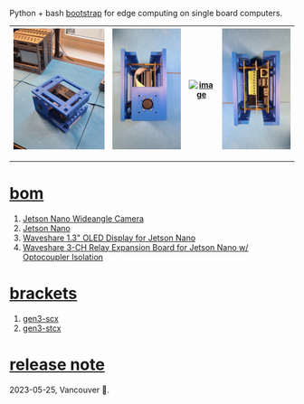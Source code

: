 Python + bash <a href="https://github.com/kamangir/blue-sbc">bootstrap</a> for edge computing on single board computers.

| [![image](../images/chenar-nano-1.jpg)](https://github.com/kamangir/blue-bracket/blob/main/images/chenar-nano-1.jpg) | [![image](../images/chenar-nano-2.jpg)](https://github.com/kamangir/blue-bracket/blob/main/images/chenar-nano-2.jpg) | [![image](../images/chenar-nano-3.jpg)](https://github.com/kamangir/blue-bracket/blob/main/images/chenar-nano-3.jpg) | [![image](../images/chenar-nano-4.jpg)](https://github.com/kamangir/blue-bracket/blob/main/images/chenar-nano-4.jpg) |
| --- | --- | --- | --- |

---

# [bom](../parts.md)

1. [Jetson Nano Wideangle Camera](../parts.md#jetson-nano-wideangle-camera)
1. [Jetson Nano](../parts.md#jetson-nano)
1. [Waveshare 1.3" OLED Display for Jetson Nano](../parts.md#waveshare-13-oled-display-for-jetson-nano)
1. [Waveshare 3-CH Relay Expansion Board for Jetson Nano w/ Optocoupler Isolation](../parts.md#waveshare-3-ch-relay-expansion-board-for-jetson-nano-w-optocoupler-isolation)

# [brackets](../brackets)

1. [gen3-scx](../brackets/gen3-scx/gen3-scx.stl)
1. [gen3-stcx](../brackets/gen3-stcx/gen3-stcx.stl)

# [release note](../releases.md)
2023-05-25, Vancouver 🌈.
